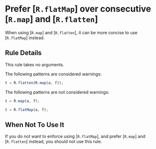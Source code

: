 # Prefer [`R.flatMap`] over consecutive [`R.map`] and [`R.flatten`]

When using [`R.map`] and [`R.flatten`], it can be more concise to use [`R.flatMap`] instead.

## Rule Details

This rule takes no arguments.

The following patterns are considered warnings:

```js
t = R.flatten(R.map(a, f));
```

The following patterns are not considered warnings:

```js
t = R.map(a, f);

t = R.flatMap(a, f);
```

## When Not To Use It

If you do not want to enforce using [`R.flatMap`], and prefer [`R.map`] and [`R.flatten`] instead, you should not use this rule.
